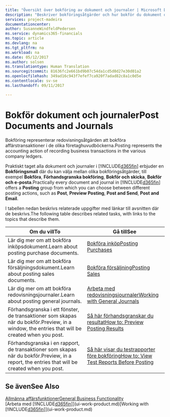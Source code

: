 ```yaml
---
title: "Översikt över bokföring av dokument och journaler | Microsoft Docs"
description: "Beskriver bokföringsåtgärder och hur bokför du dokument och journaler."
services: project-madeira
documentationcenter: 
author: SusanneWindfeldPedersen
ms.service: dynamics365-financials
ms.topic: article
ms.devlang: na
ms.tgt_pltfrm: na
ms.workload: na
ms.date: 05/12/2017
ms.author: solsen
ms.translationtype: Human Translation
ms.sourcegitcommit: 81636fc2e661bd9b07c54da1cd5d0d27e30d01a2
ms.openlocfilehash: 349ad16c943f7efef7ca920f7adad82c8a1c0d5e
ms.contentlocale: sv-se
ms.lasthandoff: 09/11/2017

---
```

# <a name="post-documents-and-journals"></a><span data-ttu-id="7ae6d-103">Bokför dokument och journaler</span><span class="sxs-lookup"><span data-stu-id="7ae6d-103">Post Documents and Journals</span></span>
<span data-ttu-id="7ae6d-104">Bokföring representerar redovisningsåtgärden att bokföra affärstransaktioner i de olika företaghuvudböckerna.</span><span class="sxs-lookup"><span data-stu-id="7ae6d-104">Posting represents the accounting action of recording business transactions in the various company ledgers.</span></span>

<span data-ttu-id="7ae6d-105">Praktiskt taget alla dokument och journaler i [!INCLUDE[d365fin](includes/d365fin_md.md)] erbjuder en **Bokföringsmall** där du kan välja mellan olika bokföringsåtgärder, till exempel **Bokföra**, **Förhandsgranska bokföring**, **Bokför och skicka**, **Bokför och e-posta**.</span><span class="sxs-lookup"><span data-stu-id="7ae6d-105">Practically every document and journal in [!INCLUDE[d365fin](includes/d365fin_md.md)] offers a **Posting** group from which you can choose between different posting actions, such as **Post**, **Preview Posting**, **Post and Send**, **Post and Email**.</span></span>

<span data-ttu-id="7ae6d-106">I tabellen nedan beskrivs relaterade uppgifter med länkar till avsnitten där de beskrivs.</span><span class="sxs-lookup"><span data-stu-id="7ae6d-106">The following table describes related tasks, with links to the topics that describe them.</span></span>

| <span data-ttu-id="7ae6d-107">Om du vill</span><span class="sxs-lookup"><span data-stu-id="7ae6d-107">To</span></span> | <span data-ttu-id="7ae6d-108">Gå till</span><span class="sxs-lookup"><span data-stu-id="7ae6d-108">See</span></span> |
| --- | --- |
| <span data-ttu-id="7ae6d-109">Lär dig mer om att bokföra inköpsdokument.</span><span class="sxs-lookup"><span data-stu-id="7ae6d-109">Learn about posting purchase documents.</span></span> |[<span data-ttu-id="7ae6d-110">Bokföra inköp</span><span class="sxs-lookup"><span data-stu-id="7ae6d-110">Posting Purchases</span></span>](ui-post-purchases.md) |
| <span data-ttu-id="7ae6d-111">Lär dig mer om att bokföra försäljningsdokument.</span><span class="sxs-lookup"><span data-stu-id="7ae6d-111">Learn about posting sales documents.</span></span> |[<span data-ttu-id="7ae6d-112">Bokföra försäljning</span><span class="sxs-lookup"><span data-stu-id="7ae6d-112">Posting Sales</span></span>](ui-post-sales.md) |
| <span data-ttu-id="7ae6d-113">Lär dig mer om att bokföra redovisningsjournaler.</span><span class="sxs-lookup"><span data-stu-id="7ae6d-113">Learn about posting general journals.</span></span> |[<span data-ttu-id="7ae6d-114">Arbeta med redovisningsjournaler</span><span class="sxs-lookup"><span data-stu-id="7ae6d-114">Working with General Journals</span></span>](ui-work-general-journals.md) |
| <span data-ttu-id="7ae6d-115">Förhandsgranska i ett fönster, de transaktioner som skapas när du bokför.</span><span class="sxs-lookup"><span data-stu-id="7ae6d-115">Preview, in a window, the entries that will be created when you post.</span></span> |[<span data-ttu-id="7ae6d-116">Så här förhandsgranskar du resultat</span><span class="sxs-lookup"><span data-stu-id="7ae6d-116">How to: Preview Posting Results</span></span>](ui-how-preview-post-results.md) |
| <span data-ttu-id="7ae6d-117">Förhandsgranska i en rapport, de transaktioner som skapas när du bokför.</span><span class="sxs-lookup"><span data-stu-id="7ae6d-117">Preview, in a report, the entries that will be created when you post.</span></span> |[<span data-ttu-id="7ae6d-118">Så här visar du testrapporter före bokföring</span><span class="sxs-lookup"><span data-stu-id="7ae6d-118">How to: View Test Reports Before Posting</span></span>](ui-how-view-test-reports-posting.md) |

## <a name="see-also"></a><span data-ttu-id="7ae6d-119">Se även</span><span class="sxs-lookup"><span data-stu-id="7ae6d-119">See Also</span></span>
[<span data-ttu-id="7ae6d-120">Allmänna affärsfunktioner</span><span class="sxs-lookup"><span data-stu-id="7ae6d-120">General Business Functionality</span></span>](ui-across-business-areas.md)  
<span data-ttu-id="7ae6d-121">[Arbeta med [!INCLUDE[d365fin](includes/d365fin_md.md)]](ui-work-product.md)</span><span class="sxs-lookup"><span data-stu-id="7ae6d-121">[Working with [!INCLUDE[d365fin](includes/d365fin_md.md)]](ui-work-product.md)</span></span>


